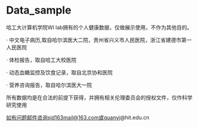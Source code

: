 # Data_sample
哈工大计算机学院WI lab拥有的个人健康数据，仅做展示使用，不作为其他目的。


· 中文电子病历,取自哈尔滨医大二院，贵州省兴义市人民医院，浙江省建德市第一人民医院

· 体检报告，取自哈工大校医院

· 动态血糖监控及饮食记录，取自北京协和医院

· 营养咨询报告，取自哈尔滨医大一院


所有数据均是在合法的前提下获得，并拥有相关伦理委员会的授权文件，仅作科学研究使用

如有问题邮件咨询sjd163mail@163.com或guanyi@hit.edu.cn
